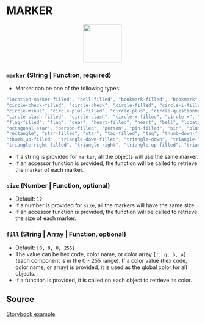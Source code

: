 # MARKER

<p align="center">
  <img src="/gatsby/images/node-styles/marker.png" height="100" />
</p>

### `marker` (String | Function, required)
- Marker can be one of the following types:
```js
"location-marker-filled", "bell-filled", "bookmark-filled", "bookmark", "cd-filled", "cd", "checkmark",
"circle-check-filled", "circle-check", "circle-filled", "circle-i-filled", "circle-i", "circle-minus-filled",
"circle-minus", "circle-plus-filled", "circle-plus", "circle-questionmark-filled", "circle-questionmark",
"circle-slash-filled", "circle-slash", "circle-x-filled", "circle-x", "circle", "diamond-filled", "diamond",
"flag-filled", "flag", "gear", "heart-filled", "heart", "bell", "location-marker", "octagonal-star-filled",
"octagonal-star", "person-filled", "person", "pin-filled", "pin", "plus-small", "plus", "rectangle-filled",
"rectangle", "star-filled", "star", "tag-filled", "tag", "thumb-down-filled", "thumb-down", "thumb-up",
"thumb_up-filled", "triangle-down-filled", "triangle-down", "triangle-left-filled", "triangle-left",
"triangle-right-filled", "triangle-right", "triangle-up-filled", "triangle-up", "x-small", "x"
```
- If a string is provided for `marker`, all the objects will use the same marker.
- If an accessor function is provided, the function will be called to retrieve the marker of each marker.

### `size` (Number | Function, optional)
- Default: `12`
- If a number is provided for `size`, all the markers will have the same size.
- If an accessor function is provided, the function will be called to retrieve the size of each marker.

### `fill` (String | Array | Function, optional)
- Default: `[0, 0, 0, 255]`
- The value can be hex code, color name, or color array `[r, g, b, a]` (each component is in the 0 - 255 range).
If a color value (hex code, color name, or array) is provided, it is used as the global color for all objects.
- If a function is provided, it is called on each object to retrieve its color.


## Source

[Storybook example](TBD/master/stories/node-types/stories.js)
